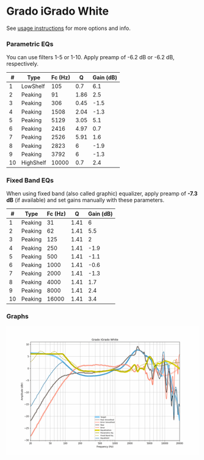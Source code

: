 # Grado iGrado White
See [usage instructions](https://github.com/jaakkopasanen/AutoEq#usage) for more options and info.

### Parametric EQs
You can use filters 1-5 or 1-10. Apply preamp of -6.2 dB or -6.2 dB, respectively.

|   # | Type      |   Fc (Hz) |    Q |   Gain (dB) |
|-----|-----------|-----------|------|-------------|
|   1 | LowShelf  |       105 | 0.7  |         6.1 |
|   2 | Peaking   |        91 | 1.86 |         2.5 |
|   3 | Peaking   |       306 | 0.45 |        -1.5 |
|   4 | Peaking   |      1508 | 2.04 |        -1.3 |
|   5 | Peaking   |      5129 | 3.05 |         5.1 |
|   6 | Peaking   |      2416 | 4.97 |         0.7 |
|   7 | Peaking   |      2526 | 5.91 |         1.6 |
|   8 | Peaking   |      2823 | 6    |        -1.9 |
|   9 | Peaking   |      3792 | 6    |        -1.3 |
|  10 | HighShelf |     10000 | 0.7  |         2.4 |

### Fixed Band EQs
When using fixed band (also called graphic) equalizer, apply preamp of **-7.3 dB** (if available) and set gains manually with these parameters.

|   # | Type    |   Fc (Hz) |    Q |   Gain (dB) |
|-----|---------|-----------|------|-------------|
|   1 | Peaking |        31 | 1.41 |         6   |
|   2 | Peaking |        62 | 1.41 |         5.5 |
|   3 | Peaking |       125 | 1.41 |         2   |
|   4 | Peaking |       250 | 1.41 |        -1.9 |
|   5 | Peaking |       500 | 1.41 |        -1.1 |
|   6 | Peaking |      1000 | 1.41 |        -0.6 |
|   7 | Peaking |      2000 | 1.41 |        -1.3 |
|   8 | Peaking |      4000 | 1.41 |         1.7 |
|   9 | Peaking |      8000 | 1.41 |         2.4 |
|  10 | Peaking |     16000 | 1.41 |         3.4 |

### Graphs
![](./Grado%20iGrado%20White.png)
